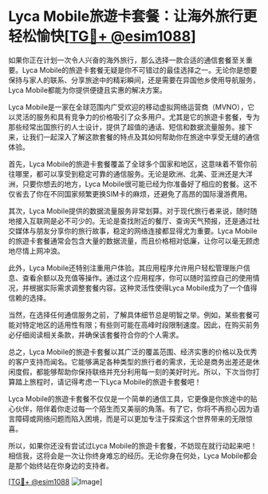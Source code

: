 # Lyca Mobile旅遊卡套餐：让海外旅行更轻松愉快[[TG💪+ @esim1088](https://t.me/s/esim1088)]

如果你正在计划一次令人兴奋的海外旅行，那么选择一款合适的通信套餐至关重要。Lyca Mobile的旅遊卡套餐无疑是你不可错过的最佳选择之一。无论你是想要保持与家人的联系、分享旅途中的精彩瞬间，还是需要在异国他乡使用导航服务，Lyca Mobile都能为你提供便捷且实惠的解决方案。

Lyca Mobile是一家在全球范围内广受欢迎的移动虚拟网络运营商（MVNO），它以灵活的服务和具有竞争力的价格吸引了众多用户。尤其是它的旅遊卡套餐，专为那些经常出国旅行的人士设计，提供了超值的通话、短信和数据流量服务。接下来，让我们一起深入了解这款套餐的特点及其如何帮助你在旅途中享受无缝的通信体验。

首先，Lyca Mobile的旅遊卡套餐覆盖了全球多个国家和地区，这意味着不管你前往哪里，都可以享受到稳定可靠的通信服务。无论是欧洲、北美、亚洲还是大洋洲，只要你想去的地方，Lyca Mobile很可能已经为你准备好了相应的套餐。这不仅省去了你在不同国家频繁更换SIM卡的麻烦，还避免了高昂的国际漫游费用。

其次，Lyca Mobile提供的数据流量服务非常划算。对于现代旅行者来说，随时随地接入互联网是必不可少的。无论是查找附近的餐厅、查询天气预报，还是通过社交媒体与朋友分享你的旅行故事，稳定的网络连接都显得尤为重要。Lyca Mobile的旅遊卡套餐通常会包含大量的数据流量，而且价格相对低廉，让你可以毫无顾虑地尽情上网冲浪。

此外，Lyca Mobile还特别注重用户体验。其应用程序允许用户轻松管理账户信息、查看余额以及充值等操作。通过这个应用程序，你可以随时监控自己的使用情况，并根据实际需求调整套餐内容。这种灵活性使得Lyca Mobile成为了一个值得信赖的选择。

当然，在选择任何通信服务之前，了解具体细节总是明智之举。例如，某些套餐可能对特定地区的适用性有限；有些则可能在高峰时段限制速度。因此，在购买前务必仔细阅读相关条款，并确保该套餐符合你的个人需求。

总之，Lyca Mobile的旅遊卡套餐以其广泛的覆盖范围、经济实惠的价格以及优秀的客户支持而闻名。它能够满足各种类型的旅行者的需求，无论是商务出差还是休闲度假，都能够帮助你保持联络并充分利用每一刻的美好时光。所以，下次当你打算踏上旅程时，请记得考虑一下Lyca Mobile的旅遊卡套餐吧！

Lyca Mobile的旅遊卡套餐不仅仅是一个简单的通信工具，它更像是你旅途中的贴心伙伴，陪伴着你走过每一个陌生而又美丽的角落。有了它，你将不再担心因为语言障碍或网络问题而陷入困境，而是可以更加专注于探索这个世界带来的无限惊喜。

所以，如果你还没有尝试过Lyca Mobile的旅遊卡套餐，不妨现在就行动起来吧！相信我，这将会是一次让你终身难忘的经历。无论你身在何处，Lyca Mobile都会是那个始终站在你身边的支持者。

[[TG💪+ @esim1088](https://t.me/s/esim1088) ![Image](https://i.postimg.cc/4NQfJmqS/Snipaste-2025-05-13-00-14-12.png)]